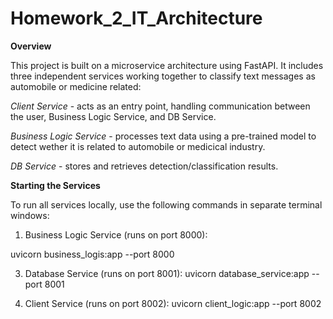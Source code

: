 # Homework_2_IT_Architecture

**Overview**

This project is built on a microservice architecture using FastAPI. It includes three independent services working together to classify text messages as automobile or medicine related:

*Client Service* - acts as an entry point, handling communication between the user, Business Logic Service, and DB Service.

*Business Logic Service* - processes text data using a pre-trained model to detect wether it is related to automobile or medicical industry.

*DB Service* - stores and retrieves detection/classification results.

**Starting the Services**

To run all services locally, use the following commands in separate terminal windows:

1. Business Logic Service (runs on port 8000):

uvicorn business_logis:app --port 8000

3. Database Service (runs on port 8001):
uvicorn database_service:app --port 8001

4. Client Service (runs on port 8002):
uvicorn client_logic:app --port 8002


